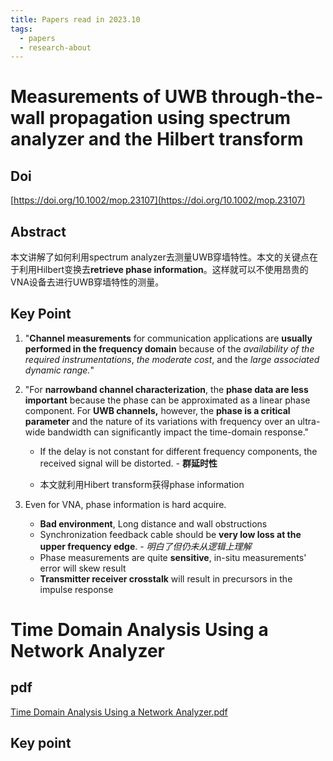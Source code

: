 ```yaml
---
title: Papers read in 2023.10
tags:
  - papers
  - research-about
---
```


# Measurements of UWB through-the-wall propagation using spectrum analyzer and the Hilbert transform

## Doi

[https://doi.org/10.1002/mop.23107](https://doi.org/10.1002/mop.23107)
## Abstract

本文讲解了如何利用spectrum analyzer去测量UWB穿墙特性。本文的关键点在于利用Hilbert变换去**retrieve phase information**。这样就可以不使用昂贵的VNA设备去进行UWB穿墙特性的测量。

## Key Point

1. "**Channel measurements** for communication applications are **usually performed in the frequency domain** because of the *availability of the required instrumentations*, *the moderate cost*, and the *large associated dynamic range.*"

2. "For **narrowband channel characterization**, the **phase data are less important** because the phase can be approximated as a linear phase component. For **UWB channels,** however, the **phase is a critical parameter** and the nature of its variations with frequency over an ultra-wide bandwidth can significantly impact the time-domain response."

	* If the delay is not constant for different frequency components, the received signal will be distorted. - **群延时性**

	* 本文就利用Hibert transform获得phase information

4. Even for VNA, phase information is hard acquire. 
	* **Bad environment**, Long distance and wall obstructions
	* Synchronization feedback cable should be **very low loss at the upper frequency edge**. - *明白了但仍未从逻辑上理解*
	* Phase measurements are quite **sensitive**, in-situ measurements' error will skew result
	* **Transmitter receiver crosstalk** will result in precursors in the impulse response




# Time Domain Analysis Using a Network Analyzer


## pdf

[Time Domain Analysis Using a Network Analyzer.pdf](https://pinktalk.online/research_career/attachments/Time%20Domain%20Analysis%20Using%20a%20Network%20Analyzer.pdf)


## Key point

